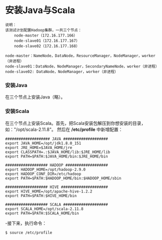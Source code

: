 安装Java与Scala
=================================================================================
```
说明：
该测试计划配置Hadoop集群，一共三个节点：
    node-master（172.16.177.166）
    node-slave01（172.16.177.167）
    node-slave02（172.16.177.168）

node-master：NameNode，DataNode，ResourceManager，NodeManager，worker（非进程）
node-slave01：DataNode，NodeManager，SecondaryNameNode，worker（非进程）
node-slave02: DataNode，NodeManager，worker（非进程）
```

### 安装Java
在三个节点上安装Java（略）。

### 安装Scala
在三个节点上安装Scala。首先，把Scala安装包解压到你想安装的目录，如："/opt/scala-2.11.8"。
然后在 **/etc/profile** 中新增配置：
```shell
#################### JAVA ####################
export JAVA_HOME=/opt/jdk1.8.0_151
export JRE_HOME=$JAVA_HOME/jre
export CLASSPATH=.:$JAVA_HOME/lib:$JRE_HOME/lib
export PATH=$PATH:$JAVA_HOME/bin:$JRE_HOME/bin

################### HADOOP ###################
export HADOOP_HOME=/opt/hadoop-2.9.0
export HADOOP_CONF_DIR=/etc/hadoop
export PATH=$PATH:$HADOOP_HOME/bin:$HADOOP_HOME/sbin

################### HIVE #####################
export HIVE_HOME=/opt/apache-hive-1.2.2
export PATH=$PATH:$HIVE_HOME/bin

################### SCALA ####################
export SCALA_HOME=/opt/scala-2.11.8
export PATH=$PATH:$SCALA_HOME/bin
```
-接下来，执行命令：
```shell
$ source /etc/profile
```
